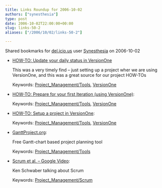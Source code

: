```yaml
---
title: Links Roundup for 2006-10-02
authors: ["synesthesia"]
type: post
date: 2006-10-02T22:00:00+00:00
slug: links-50-2 
aliases: ["/2006/10/02/links-50-2"]

---
```

Shared bookmarks for [del.icio.us][1] user  [Synesthesia][2] on 2006-10-02

  * [HOW-TO: Update your daily status in VersionOne][3]
  
    This was a very timely find &#8211; just setting up a project wher we are using VersionOne, and this was a great source for our project HOW-TOs
  
    Keywords: [Project_Management/Tools][4], [VersionOne][5]
  * [HOW-TO: Prepare for your first Iteration (using VersionOne)][6]:
  
    Keywords: [Project_Management/Tools][4], [VersionOne][5]
  * [HOW-TO: Setup a project in VersionOne][7]:
  
    Keywords: [Project_Management/Tools][4], [VersionOne][5]
  * [GanttProject.org][8]:
  
    Free Gantt-chart based project planning tool
  
    Keywords: [Project_Management/Tools][4]
  * [Scrum et al. &#8211; Google Video][9]:
  
    Ken Schwaber talking about Scrum
  
    Keywords: [Project_Management/Scrum][10]

 [1]: https://del.icio.us/
 [2]: https://del.icio.us/synesthesia
 [3]: https://www.sonjayatandon.com/06-2006/how-to-update-your-daily-status-in-versionone/ "https://www.sonjayatandon.com/06-2006/how-to-update-your-daily-status-in-versionone/"
 [4]: https://del.icio.us/synesthesia/Project_Management/Tools
 [5]: https://del.icio.us/synesthesia/VersionOne
 [6]: https://www.sonjayatandon.com/06-2006/how-to-prepare-for-your-first-iteration-using-versionone/ "https://www.sonjayatandon.com/06-2006/how-to-prepare-for-your-first-iteration-using-versionone/"
 [7]: https://www.sonjayatandon.com/05-2006/how-to-setup-a-project-in-versionone/ "https://www.sonjayatandon.com/05-2006/how-to-setup-a-project-in-versionone/"
 [8]: https://ganttproject.sourceforge.net/ "https://ganttproject.sourceforge.net/"
 [9]: https://video.google.com/videoplay?docid=-7230144396191025011 "https://video.google.com/videoplay?docid=-7230144396191025011"
 [10]: https://del.icio.us/synesthesia/Project_Management/Scrum